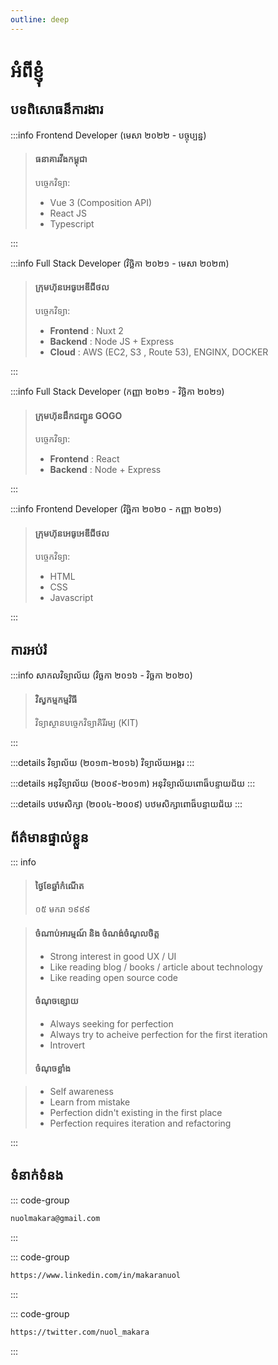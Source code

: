 ```yaml
---
outline: deep
---
```


# អំពីខ្ញុំ

## បទពិសោធន៏ការងារ

:::info Frontend Developer (មេសា ២០២២ - បច្ចុប្បន្ន)

> #### ធនាគារវីងកម្ពុជា
>
> បច្ចេកវិទ្យា:
>
> - Vue 3 (Composition API)
> - React JS
> - Typescript

:::

:::info Full Stack Developer (វិច្ឆិកា ២០២១ - មេសា ២០២៣)

> #### ក្រុមហ៊ុនអេធូអេឌីជីថល
>
> បច្ចេកវិទ្យា:
>
> - **Frontend** : Nuxt 2
> - **Backend** : Node JS + Express
> - **Cloud** : AWS (EC2, S3 , Route 53), ENGINX, DOCKER

:::

:::info Full Stack Developer (កញ្ញា ២០២១ - វិច្ឆិកា ២០២១)

> #### ក្រុមហ៊ុនដឹកជញ្ជូន GOGO
>
> បច្ចេកវិទ្យា:
>
> - **Frontend** : React
> - **Backend** : Node + Express

:::

:::info Frontend Developer (វិច្ឆិកា ២០២០ - កញ្ញា ២០២១)

> #### ក្រុមហ៊ុនអេធូអេឌីជីថល
>
> បច្ចេកវិទ្យា:
>
> - HTML
> - CSS
> - Javascript

:::

## ការអប់រំ

:::info សាកលវិទ្យាល័យ (វិច្ឆកា ២០១៦ - វិច្ឆកា ២០២០)

> #### វិស្វកម្មកម្មវិធី
>
> វិទ្យាស្ថានបច្ចេកវិទ្យាគិរីរម្យ (KIT)

:::

:::details វិទ្យាល័យ (២០១៣-២០១៦)
វិទ្យាល័យអង្គរ
:::

:::details អនុវិទ្យាល័យ (២០០៩-២០១៣)
អនុវិទ្យាល័យពោធ៏បន្ទាយជ័យ
:::

:::details បឋមសិក្សា​​ (២០០៤-២០០៩)
បឋមសិក្សា​​ពោធ៏បន្ទាយជ័យ
:::

## ព័ត៌មានផ្ទាល់ខ្លួន

::: info

> #### ថ្ងៃខែឆ្នាំកំណើត
>
> ០៥ មករា ១៩៩៩

> #### ចំណាប់អារម្មណ៍​ និង ចំណង់ចំណូលចិត្ត
>
> - Strong interest in good UX / UI
> - Like reading blog / books / article about technology
> - Like reading open source code
>
> #### ចំណុចខ្សោយ
>
> - Always seeking for perfection
> - Always try to acheive perfection for the first iteration
> - Introvert
>
> #### ចំណុចខ្លាំង

> - Self awareness
> - Learn from mistake
> - Perfection didn't existing in the first place
> - Perfection requires iteration and refactoring

:::

## ទំនាក់ទំនង

::: code-group

```txt [អ៊ីមែល]
nuolmakara@gmail.com
```

:::

::: code-group

```txt [លីងអុីន]
https://www.linkedin.com/in/makaranuol
```

:::

::: code-group

```txt [ទ្វីតទ័រ]
https://twitter.com/nuol_makara
```

:::
